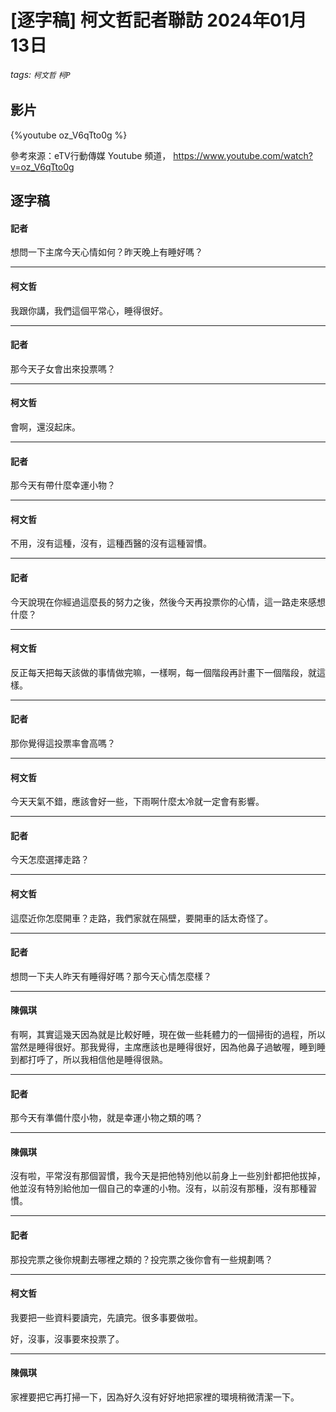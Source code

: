 # [逐字稿] 柯文哲記者聯訪 2024年01月13日

###### tags: `柯文哲` `柯P` 

## 影片

{%youtube oz_V6qTto0g %}

參考來源：eTV行動傳媒 Youtube 頻道， https://www.youtube.com/watch?v=oz_V6qTto0g

## 逐字稿

####  記者

想問一下主席今天心情如何？昨天晚上有睡好嗎？

---

####  柯文哲

我跟你講，我們這個平常心，睡得很好。

---

####  記者

那今天子女會出來投票嗎？

---

####  柯文哲

會啊，還沒起床。

---

####  記者

那今天有帶什麼幸運小物？

---

####  柯文哲

不用，沒有這種，沒有，這種西醫的沒有這種習慣。

---

####  記者

今天說現在你經過這麼長的努力之後，然後今天再投票你的心情，這一路走來感想什麼？

---

####  柯文哲

反正每天把每天該做的事情做完嘛，一樣啊，每一個階段再計畫下一個階段，就這樣。

---

####  記者

那你覺得這投票率會高嗎？

---

####  柯文哲

今天天氣不錯，應該會好一些，下雨啊什麼太冷就一定會有影響。

---

####  記者

今天怎麼選擇走路？

---

####  柯文哲

這麼近你怎麼開車？走路，我們家就在隔壁，要開車的話太奇怪了。

---

####  記者

想問一下夫人昨天有睡得好嗎？那今天心情怎麼樣？

---

#### 陳佩琪

有啊，其實這幾天因為就是比較好睡，現在做一些耗體力的一個掃街的過程，所以當然是睡得很好。那我覺得，主席應該也是睡得很好，因為他鼻子過敏喔，睡到睡到都打呼了，所以我相信他是睡得很熟。

---

####  記者

那今天有準備什麼小物，就是幸運小物之類的嗎？

---

#### 陳佩琪

沒有啦，平常沒有那個習慣，我今天是把他特別他以前身上一些別針都把他拔掉，他並沒有特別給他加一個自己的幸運的小物。沒有，以前沒有那種，沒有那種習慣。

---

####  記者

那投完票之後你規劃去哪裡之類的？投完票之後你會有一些規劃嗎？

---

####  柯文哲

我要把一些資料要讀完，先讀完。很多事要做啦。

好，沒事，沒事要來投票了。

---

#### 陳佩琪

家裡要把它再打掃一下，因為好久沒有好好地把家裡的環境稍微清潔一下。
